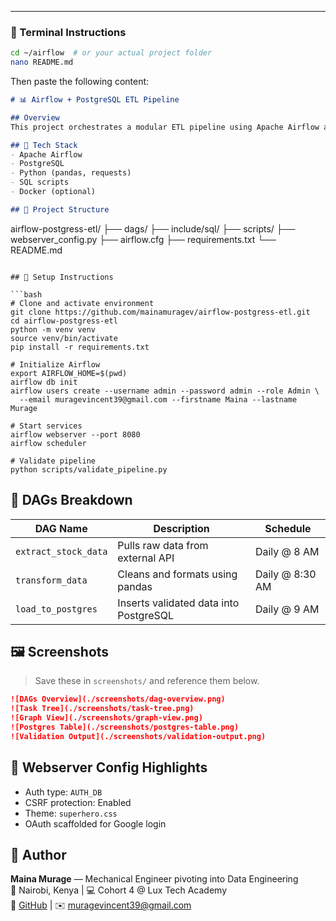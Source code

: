 ---

### 📝 Terminal Instructions

```bash
cd ~/airflow  # or your actual project folder
nano README.md
```

Then paste the following content:

```markdown
# 📊 Airflow + PostgreSQL ETL Pipeline

## Overview
This project orchestrates a modular ETL pipeline using Apache Airflow and PostgreSQL to ingest, transform, and store stock market data. It’s designed for reproducibility, CLI-friendly debugging, and production-grade scheduling.

## 🔧 Tech Stack
- Apache Airflow
- PostgreSQL
- Python (pandas, requests)
- SQL scripts
- Docker (optional)

## 🧩 Project Structure
```
airflow-postgress-etl/
├── dags/
├── include/sql/
├── scripts/
├── webserver_config.py
├── airflow.cfg
├── requirements.txt
└── README.md
```

## 🚀 Setup Instructions

```bash
# Clone and activate environment
git clone https://github.com/mainamuragev/airflow-postgress-etl.git
cd airflow-postgress-etl
python -m venv venv
source venv/bin/activate
pip install -r requirements.txt

# Initialize Airflow
export AIRFLOW_HOME=$(pwd)
airflow db init
airflow users create --username admin --password admin --role Admin \
  --email muragevincent39@gmail.com --firstname Maina --lastname Murage

# Start services
airflow webserver --port 8080
airflow scheduler

# Validate pipeline
python scripts/validate_pipeline.py
```

## 📂 DAGs Breakdown

| DAG Name              | Description                            | Schedule      |
|----------------------|----------------------------------------|---------------|
| `extract_stock_data` | Pulls raw data from external API       | Daily @ 8 AM  |
| `transform_data`     | Cleans and formats using pandas        | Daily @ 8:30 AM |
| `load_to_postgres`   | Inserts validated data into PostgreSQL | Daily @ 9 AM  |

## 🖼️ Screenshots

> Save these in `screenshots/` and reference them below.

```markdown
![DAGs Overview](./screenshots/dag-overview.png)
![Task Tree](./screenshots/task-tree.png)
![Graph View](./screenshots/graph-view.png)
![Postgres Table](./screenshots/postgres-table.png)
![Validation Output](./screenshots/validation-output.png)
```

## 🔐 Webserver Config Highlights
- Auth type: `AUTH_DB`
- CSRF protection: Enabled
- Theme: `superhero.css`
- OAuth scaffolded for Google login

## 🙌 Author
**Maina Murage** — Mechanical Engineer pivoting into Data Engineering  
📍 Nairobi, Kenya | 💻 Cohort 4 @ Lux Tech Academy  
🔗 [GitHub](https://github.com/mainamuragev) | ✉️ muragevincent39@gmail.com
```
